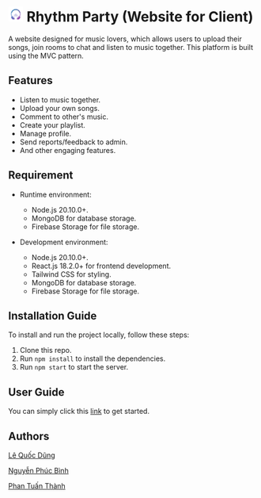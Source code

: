 # <img src="https://raw.githubusercontent.com/thanhpt1110/rhythm-party-admin/master/src/assets/logo.png" alt="Your Image" width="auto" height="30"> Rhythm Party (Website for Client)
A website designed for music lovers, which allows users to upload their songs, join rooms to chat and listen to music together. This platform is built using the MVC pattern.

## Features

- Listen to music together.
- Upload your own songs.
- Comment to other's music.
- Create your playlist.
- Manage profile.
- Send reports/feedback to admin.
- And other engaging features.

## Requirement
- Runtime environment:
    - Node.js 20.10.0+.
    - MongoDB for database storage.
    - Firebase Storage for file storage.

- Development environment:
    - Node.js 20.10.0+.
    - React.js 18.2.0+ for frontend development.
    - Tailwind CSS for styling.
    - MongoDB for database storage.
    - Firebase Storage for file storage.

## Installation Guide

To install and run the project locally, follow these steps:

1. Clone this repo.
2. Run `npm install` to install the dependencies.
3. Run `npm start` to start the server.

## User Guide

You can simply click this [link]() to get started.

## Authors

[Lê Quốc Dũng](https://github.com/DungLe2983)

[Nguyễn Phúc Bình](https://github.com/leesoonduck3009)

[Phan Tuấn Thành](https://github.com/thanhpt1110)
